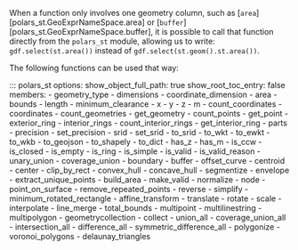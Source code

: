 When a function only involves one geometry column, such as [`area`][polars_st.GeoExprNameSpace.area] or [`buffer`][polars_st.GeoExprNameSpace.buffer], it is possible to call that function directly from the `polars_st` module, allowing us to write: `gdf.select(st.area())` instead of `gdf.select(st.geom().st.area())`.

The following functions can be used that way:

::: polars_st
    options:
        show_object_full_path: true
        show_root_toc_entry: false
        members:
            - geometry_type
            - dimensions
            - coordinate_dimension
            - area
            - bounds
            - length
            - minimum_clearance
            - x
            - y
            - z
            - m
            - count_coordinates
            - coordinates
            - count_geometries
            - get_geometry
            - count_points
            - get_point
            - exterior_ring
            - interior_rings
            - count_interior_rings
            - get_interior_ring
            - parts
            - precision
            - set_precision
            - srid
            - set_srid
            - to_srid
            - to_wkt
            - to_ewkt
            - to_wkb
            - to_geojson
            - to_shapely
            - to_dict
            - has_z
            - has_m
            - is_ccw
            - is_closed
            - is_empty
            - is_ring
            - is_simple
            - is_valid
            - is_valid_reason
            - unary_union
            - coverage_union
            - boundary
            - buffer
            - offset_curve
            - centroid
            - center
            - clip_by_rect
            - convex_hull
            - concave_hull
            - segmentize
            - envelope
            - extract_unique_points
            - build_area
            - make_valid
            - normalize
            - node
            - point_on_surface
            - remove_repeated_points
            - reverse
            - simplify
            - minimum_rotated_rectangle
            - affine_transform
            - translate
            - rotate
            - scale
            - interpolate
            - line_merge
            - total_bounds
            - multipoint
            - multilinestring
            - multipolygon
            - geometrycollection
            - collect
            - union_all
            - coverage_union_all
            - intersection_all
            - difference_all
            - symmetric_difference_all
            - polygonize
            - voronoi_polygons
            - delaunay_triangles
